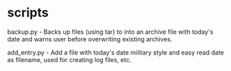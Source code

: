# scripts

backup.py - Backs up files (using tar) to into an archive file with today's date and warns user before overwriting existing archives.

add_entry.py - Add a file with today's date military style and easy read date as filename, used for creating log files, etc.
